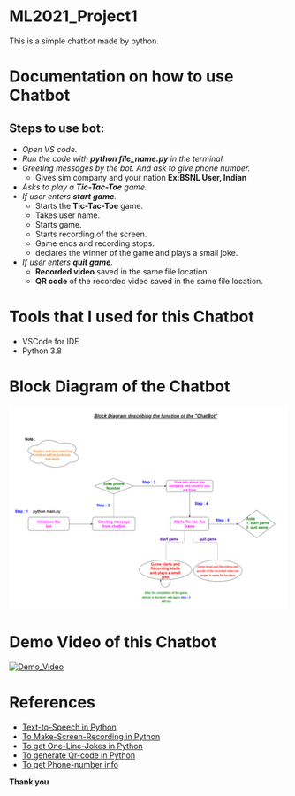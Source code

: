 # ML2021_Project1
This is a simple chatbot made by python.

# Documentation on how to use Chatbot
## Steps to use bot:
- *Open VS code.*
- *Run the code with **python file_name.py** in the terminal.*
- *Greeting messages by the bot. And ask to give phone number.*
   - Gives sim company and your nation **Ex:BSNL User, Indian**
- *Asks to play a **Tic-Tac-Toe** game.*
- *If user enters **start game**.*
  - Starts the **Tic-Tac-Toe** game.
  - Takes user name.
  - Starts game.
  - Starts recording of the screen.
  - Game ends and recording stops.
  - declares the winner of the game and plays a small joke.
- *If user enters **quit game**.*
  - **Recorded video** saved in the same file location.
  - **QR code** of the recorded video saved in the same file location.
  

# Tools that I used for this Chatbot
- VSCode for IDE
- Python 3.8

# Block Diagram of the Chatbot
![](L5_chatbot_block_dig.png)

# Demo Video of this Chatbot
[![Demo_Video](https://img.youtube.com/vi/-EH3yewkfAw/0.jpg)](https://www.youtube.com/watch?v=-EH3yewkfAw)


# References
- [Text-to-Speech in Python](https://www.thepythoncode.com/article/convert-text-to-speech-in-python)
- [To Make-Screen-Recording in Python](https://www.thepythoncode.com/article/make-screen-recorder-python)
- [To get One-Line-Jokes in Python](https://pyjok.es/)
- [To generate Qr-code in Python](https://pypi.org/project/qrcode/)
- [To get Phone-number info](https://pypi.org/project/phonenumbers/)

**Thank you**

